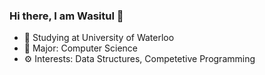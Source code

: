 ### Hi there, I am Wasitul 👋

- 🏫 Studying at University of Waterloo
- 🌱 Major: Computer Science
- ⚙️ Interests: Data Structures, Competetive Programming
